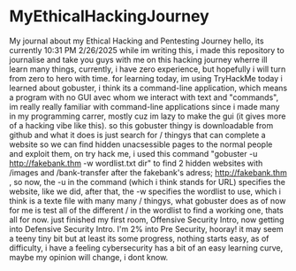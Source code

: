# MyEthicalHackingJourney
My journal about my Ethical Hacking and Pentesting Journey
hello, its currently 10:31 PM 2/26/2025 while im writing this, i made this repository to journalise and take you guys with me on this hacking journey wherre ill learn many things, currently, i have zero experience, but hopefully i will turn from zero to hero with time.
for learning today, im using TryHackMe
today i learned about gobuster, i think its a command-line application, which means a program with no GUI avec whom we interact with text and "commands", im really really familiar with command-line applications since i made many in my programming carrer, mostly cuz im lazy to make the gui (it gives more of a hacking vibe like this).
so this gobuster thingy is downloadable from github and what it does is just search for / thingys that can complete a website so we can find hidden unacsessible pages to the normal people and exploit them, on try hack me, i used this command "gobuster -u http://fakebank.thm -w wordlist.txt dir" to find 2 hidden websites with /images and /bank-transfer after the fakebank's adress; http://fakebank.thm , so now, the -u in the command (which i think stands for URL) specifies the website, like we did, after that, the -w specifies the wordlist to use, which i think is a texte file with many many / thingys, what gobuster does as of now for me is test all of the different / in the wordlist to find a working one, thats all for now.
just finished my first room, Offensive Security Intro, now getting into Defensive Security Intro. I'm 2% into Pre Security, hooray! it may seem a teeny tiny bit but at least its some progress, nothing starts easy, as of difficulty, i have a feeling cybersecurity has a bit of an easy learning curve, maybe my opinion will change, i dont know.
